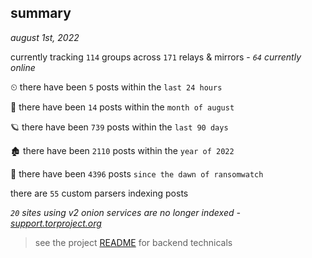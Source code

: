 
## summary
_august 1st, 2022_

currently tracking `114` groups across `171` relays & mirrors - _`64` currently online_

⏲ there have been `5` posts within the `last 24 hours`

🦈 there have been `14` posts within the `month of august`

🪐 there have been `739` posts within the `last 90 days`

🏚 there have been `2110` posts within the `year of 2022`

🦕 there have been `4396` posts `since the dawn of ransomwatch`

there are `55` custom parsers indexing posts

_`20` sites using v2 onion services are no longer indexed - [support.torproject.org](https://support.torproject.org/onionservices/v2-deprecation/)_

> see the project [README](https://github.com/joshhighet/ransomwatch#ransomwatch--) for backend technicals
